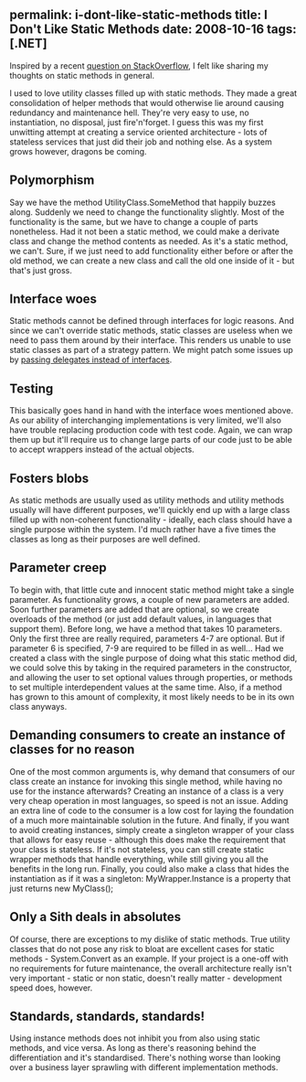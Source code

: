 permalink: i-dont-like-static-methods
title: I Don't Like Static Methods
date: 2008-10-16
tags: [.NET]
---
Inspired by a recent [question on StackOverflow](http://stackoverflow.com/questions/205689/class-with-single-method-best-approach), I felt like sharing my thoughts on static methods in general.

I used to love utility classes filled up with static methods. They made a great consolidation of helper methods that would otherwise lie around causing redundancy and maintenance hell. They're very easy to use, no instantiation, no disposal, just fire'n'forget. I guess this was my first unwitting attempt at creating a service oriented architecture - lots of stateless services that just did their job and nothing else. As a system grows however, dragons be coming.

## Polymorphism

Say we have the method UtilityClass.SomeMethod that happily buzzes along. Suddenly we need to change the functionality slightly. Most of the functionality is the same, but we have to change a couple of parts nonetheless. Had it not been a static method, we could make a derivate class and change the method contents as needed. As it's a static method, we can't. Sure, if we just need to add functionality either before or after the old method, we can create a new class and call the old one inside of it - but that's just gross.

## Interface woes

Static methods cannot be defined through interfaces for logic reasons. And since we can't override static methods, static classes are useless when we need to pass them around by their interface. This renders us unable to use static classes as part of a strategy pattern. We might patch some issues up by [passing delegates instead of interfaces](http://blogs.msdn.com/kirillosenkov/archive/2008/02/06/how-to-override-static-methods.aspx).

## Testing

This basically goes hand in hand with the interface woes mentioned above. As our ability of interchanging implementations is very limited, we'll also have trouble replacing production code with test code. Again, we can wrap them up but it'll require us to change large parts of our code just to be able to accept wrappers instead of the actual objects.

## Fosters blobs

As static methods are usually used as utility methods and utility methods usually will have different purposes, we'll quickly end up with a large class filled up with non-coherent functionality - ideally, each class should have a single purpose within the system. I'd much rather have a five times the classes as long as their purposes are well defined.

## Parameter creep

To begin with, that little cute and innocent static method might take a single parameter. As functionality grows, a couple of new parameters are added. Soon further parameters are added that are optional, so we create overloads of the method (or just add default values, in languages that support them). Before long, we have a method that takes 10 parameters. Only the first three are really required, parameters 4-7 are optional. But if parameter 6 is specified, 7-9 are required to be filled in as well... Had we created a class with the single purpose of doing what this static method did, we could solve this by taking in the required parameters in the constructor, and allowing the user to set optional values through properties, or methods to set multiple interdependent values at the same time. Also, if a method has grown to this amount of complexity, it most likely needs to be in its own class anyways.

## Demanding consumers to create an instance of classes for no reason

One of the most common arguments is, why demand that consumers of our class create an instance for invoking this single method, while having no use for the instance afterwards? Creating an instance of a class is a very very cheap operation in most languages, so speed is not an issue. Adding an extra line of code to the consumer is a low cost for laying the foundation of a much more maintainable solution in the future. And finally, if you want to avoid creating instances, simply create a singleton wrapper of your class that allows for easy reuse - although this does make the requirement that your class is stateless. If it's not stateless, you can still create static wrapper methods that handle everything, while still giving you all the benefits in the long run. Finally, you could also make a class that hides the instantiation as if it was a singleton: MyWrapper.Instance is a property that just returns new MyClass();

## Only a Sith deals in absolutes

Of course, there are exceptions to my dislike of static methods. True utility classes that do not pose any risk to bloat are excellent cases for static methods - System.Convert as an example. If your project is a one-off with no requirements for future maintenance, the overall architecture really isn't very important - static or non static, doesn't really matter - development speed does, however.

## Standards, standards, standards!

Using instance methods does not inhibit you from also using static methods, and vice versa. As long as there's reasoning behind the differentiation and it's standardised. There's nothing worse than looking over a business layer sprawling with different implementation methods.
